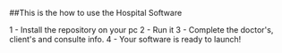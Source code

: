 ##This is the how to use the Hospital Software

1 - Install the repository on your pc
2 - Run it 
3 - Complete the doctor's, client's and consulte info.
4 - Your software is ready to launch!
